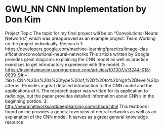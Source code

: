 # GWU_NN CNN Implementation by Don Kim
Project Topic
The topic for my final project will be on “Convolutional Neural Networks”, which
was preapproved as an example project.
Team
Working on the project individually.
Research
1:
https://developers.google.com/machine-learning/practica/image-clas
sification/convolutional-neural-networks
This article written by Google provides great diagrams explaining the CNN model
as well as practice exercises to get introductory experience with the model.
2:
https://insightsimaging.springeropen.com/articles/10.1007/s13244-018-0639-9#:~
:text=CNN%20is%20a%20type%20of,%2D%20to%20high%2Dlevel%20patterns.
Provides a great detailed introduction to the CNN model and the applications of
it. The research paper was written for its application to radiology, but the paper
provides detailed information about CNN’s in the beginning portion.
3:
http://neuralnetworksanddeeplearning.com/chap6.html
This textbook I found online provides a general overview of neural networks as
well as an explanation of the CNN model. It serves as a great general knowledge
resource